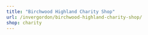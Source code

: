 ```yaml
---
title: "Birchwood Highland Charity Shop"
url: /invergordon/birchwood-highland-charity-shop/
shop: charity
---
```

